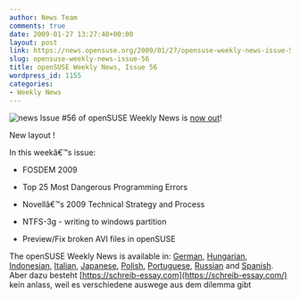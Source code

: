 ```yaml
---
author: News Team
comments: true
date: 2009-01-27 13:27:40+00:00
layout: post
link: https://news.opensuse.org/2009/01/27/opensuse-weekly-news-issue-56/
slug: opensuse-weekly-news-issue-56
title: openSUSE Weekly News, Issue 56
wordpress_id: 1155
categories:
- Weekly News
---
```


![news](//news.opensuse.org/wp-content/uploads/2007/11/knewsticker.png) Issue #56 of openSUSE Weekly News is [now out](http://en.opensuse.org/OpenSUSE_Weekly_News/56)!  
  

New layout !   
  

In this weekâ€™s issue:


  * FOSDEM 2009 

  * Top 25 Most Dangerous Programming Errors 

  * Novellâ€™s 2009 Technical Strategy and Process 

  * NTFS-3g - writing to windows partition 

  * Preview/Fix broken AVI files in openSUSE 




The openSUSE Weekly News is available in: 
[German](http://de.opensuse.org/OpenSUSE-Wochenschau/56),
[Hungarian](http://hu.opensuse.org/OpenSUSE_Heti_H%C3%ADrmond%C3%B3/56), 
[Indonesian](http://en.opensuse.org/OpenSUSE_Weekly_News/56/indonesian),
[Italian](http://it.opensuse.org/OpenSUSE_Newsletter_Settimanale/56),
[Japanese](http://ja.opensuse.org/OpenSUSE_Weekly_News/56),
[Polish](http://pl.opensuse.org/Tygodnik_openSUSE/56), 
[Portuguese](http://pt.opensuse.org/Not%C3%ADcias_da_semana_no_openSUSE/56),
[Russian](http://ru.opensuse.org/%D0%95%D0%B6%D0%B5%D0%BD%D0%B5%D0%B4%D0%B5%D0%BB%D1%8C%D0%BD%D1%8B%D0%B5_%D0%BD%D0%BE%D0%B2%D0%BE%D1%81%D1%82%D0%B8_openSUSE/56) and
[Spanish](http://es.opensuse.org/OpenSUSE_Noticias_Semanales/56).
 Aber dazu besteht [https://schreib-essay.com](https://schreib-essay.com/) kein anlass, weil es verschiedene auswege aus dem dilemma gibt
